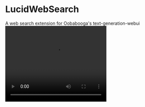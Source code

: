 # LucidWebSearch
A web search extension for Oobabooga's text-generation-webui
<video width="320" height="240" controls>
  <source src="[path-to-your-video-file](https://github.com/RandomInternetPreson/LucidWebSearch/raw/main/2023-11-12%2016-18-26.mp4)https://github.com/RandomInternetPreson/LucidWebSearch/raw/main/2023-11-12%2016-18-26.mp4" type="video/mp4">
  Your browser does not support the video tag.
</video>
